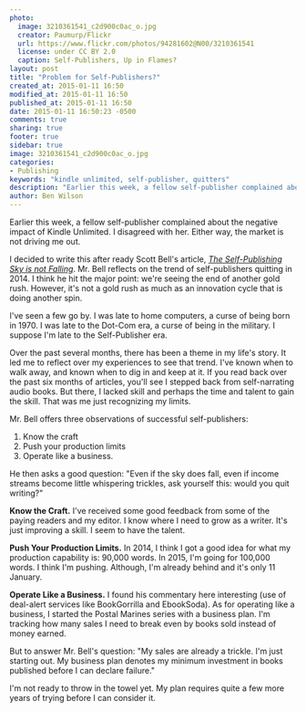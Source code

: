 ```yaml
---
photo:
  image: 3210361541_c2d900c0ac_o.jpg
  creator: Paumurp/Flickr
  url: https://www.flickr.com/photos/94281602@N00/3210361541
  license: under CC BY 2.0
  caption: Self-Publishers, Up in Flames?
layout: post
title: "Problem for Self-Publishers?"
created_at: 2015-01-11 16:50
modified_at: 2015-01-11 16:50
published_at: 2015-01-11 16:50
date: 2015-01-11 16:50:23 -0500
comments: true
sharing: true
footer: true
sidebar: true
image: 3210361541_c2d900c0ac_o.jpg
categories:
- Publishing
keywords: "kindle unlimited, self-publisher, quitters"
description: "Earlier this week, a fellow self-publisher complained about the negative impact of Kindle Unlimited. I disagreed with her. Either way, the market is not driving me out."
author: Ben Wilson
---
```

<!--Lead Paragraph-->
Earlier this week, a fellow self-publisher complained about the negative impact of Kindle Unlimited. I disagreed with her. Either way, the market is not driving me out.

<!-- more -->

I decided to write this after ready Scott Bell's article, *[The Self-Publishing Sky is not Falling](http://killzoneauthors.blogspot.com/2015/01/the-self-publishing-sky-is-not-falling.html)*. Mr. Bell reflects on the trend of self-publishers quitting in 2014. I think he hit the major point: we're seeing the end of another gold rush. However, it's not a gold rush as much as an innovation cycle that is doing another spin.

I've seen a few go by. I was late to home computers, a curse of being born in 1970. I was late to the Dot-Com era, a curse of being in the military. I suppose I'm late to the Self-Publisher era.

Over the past several months, there has been a theme in my life's story. It led me to reflect over my experiences to see that trend. I've known when to walk away, and known when to dig in and keep at it. If you read back over the past six months of articles, you'll see I stepped back from self-narrating audio books. But there, I lacked skill and perhaps the time and talent to gain the skill. That was me just recognizing my limits.

Mr. Bell offers three observations of successful self-publishers:

1. Know the craft
2. Push your production limits
3. Operate like a business.

He then asks a good question: "Even if the sky does fall, even if income streams become little whispering trickles, ask yourself this: would you quit writing?"

**Know the Craft.** I've received some good feedback from some of the paying readers and my editor. I know where I need to grow as a writer. It's just improving a skill. I seem to have the talent.

**Push Your Production Limits.** In 2014, I think I got a good idea for what my production capability is: 90,000 words. In 2015, I'm going for 100,000 words. I think I'm pushing. Although, I'm already behind and it's only 11 January.

**Operate Like a Business.** I found his commentary here interesting (use of deal-alert services like BookGorrilla and EbookSoda). As for operating like a business, I started the Postal Marines series with a business plan. I'm tracking how many sales I need to break even by books sold instead of money earned.

But to answer Mr. Bell's question: "My sales are already a trickle. I'm just starting out. My business plan denotes my minimum investment in books published before I can declare failure."

I'm not ready to throw in the towel yet. My plan requires quite a few more years of trying before I can consider it.
